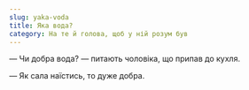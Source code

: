 ```yaml
---
slug: yaka-voda
title: Яка вода?
category: На те й голова, щоб у ній розум був
---
```

— Чи добра вода? — питають чоловіка, що припав до кухля.

— Як сала наїстись, то дуже добра.
